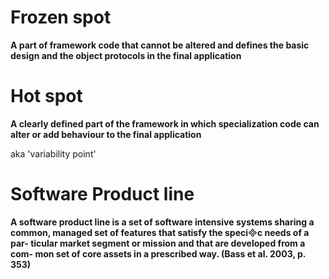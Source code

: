 # Frozen spot
**A part of framework code that cannot be altered and defines the basic design and the object protocols in the final application**

# Hot spot
**A clearly defined part of the framework in which specialization code can alter or add behaviour to the final application**

aka 'variability point'


# Software Product line
**A software product line is a set of software intensive systems sharing a common, managed set of features that satisfy the specic needs of a par- ticular market segment or mission and that are developed from a com- mon set of core assets in a prescribed way. (Bass et al. 2003, p. 353)**
